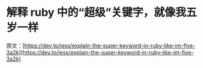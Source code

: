 # 解释 ruby 中的“超级”关键字，就像我五岁一样

原文：[https://dev.to/jess/explain-the-super-keyword-in-ruby-like-im-five-3a2k](https://dev.to/jess/explain-the-super-keyword-in-ruby-like-im-five-3a2k)